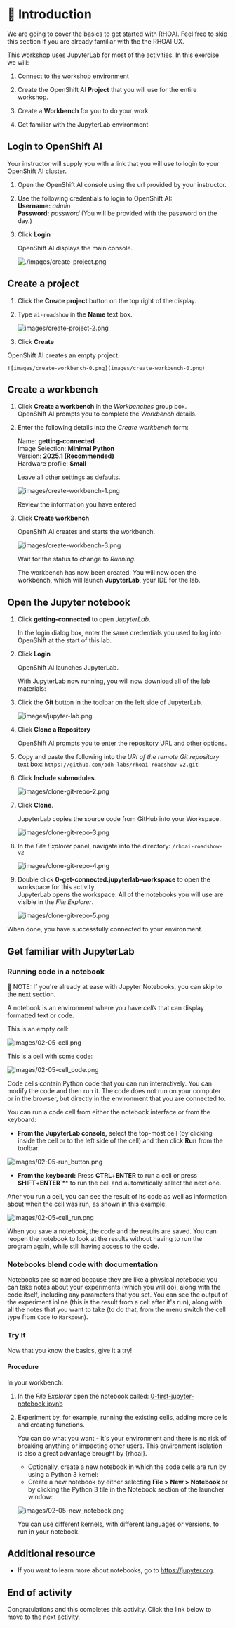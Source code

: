 # 💁 Introduction

We are going to cover the basics to get started with RHOAI. Feel free to skip this section if you are already familiar with the the RHOAI UX.

This workshop uses JupyterLab for most of the activities. In this exercise we will:

1. Connect to the workshop environment

2. Create the OpenShift AI **Project** that you will use for the entire workshop.

3. Create a **Workbench** for you to do your work

4. Get familiar with the JupyterLab environment

## Login to OpenShift AI

Your instructor will supply you with a link that you will use to login to your OpenShift AI cluster.

1. Open the OpenShift AI console using the url provided by your instructor.  

2. Use the following credentials to login to OpenShift AI:  
      **Username:** *admin*  
      **Password:** *password* (You will be provided with the password on the day.)

3. Click **Login**  

   OpenShift AI displays the main console.

    ![./images/create-project.png](images/create-project.png)

## Create a project

1. Click the **Create project** button on the top right of the display.

2. Type `ai-roadshow` in the **Name** text box.

    ![images/create-project-2.png](images/create-project-2.png)  

3. Click **Create**

OpenShift AI creates an empty project.

    ![images/create-workbench-0.png](images/create-workbench-0.png)  

## Create a workbench

1. Click **Create a workbench** in the *Workbenches* group box.  
   OpenShift AI prompts you to complete the *Workbench* details.  

2. Enter the following details into the *Create workbench* form:  

    Name: **getting-connected**  
    Image Selection: **Minimal Python**  
    Version: **2025.1 (Recommended)**  
    Hardware profile: **Small**  

    Leave all other settings as defaults.

    ![images/create-workbench-1.png](images/create-workbench-1.png)

    Review the information you have entered

3. Click **Create workbench**

    OpenShift AI creates and starts the workbench.

    ![images/create-workbench-3.png](images/create-workbench-2.png)

    Wait for the status to change to *Running*.  

    The workbench has now been created. You will now open the workbench, which will launch **JupyterLab**, your IDE for the lab.  

## Open the Jupyter notebook

1. Click **getting-connected** to open *JupyterLab*.

   In the login dialog box, enter the same credentials you used to log into OpenShift at the start of this lab.

2. Click **Login**

   OpenShift AI launches JupyterLab.

    With JupyterLab now running, you will now download all of the lab materials:  

3. Click the **Git** button in the toolbar on the left side of JupyterLab.  

    ![images/jupyter-lab.png](images/jupyter-lab.png)  

4. Click **Clone a Repository**

   OpenShift AI prompts you to enter the repository URL and other options.  

5. Copy and paste the following into the *URI of the remote Git repository* text box: `https://github.com/odh-labs/rhoai-roadshow-v2.git`  

6. Click **Include submodules**.

    ![images/clone-git-repo-2.png](images/clone-git-repo-2.png)

7. Click **Clone**.

    JupyterLab copies the source code from GitHub into your Workspace.

    ![images/clone-git-repo-3.png](images/clone-git-repo-3.png)

8. In the *File Explorer* panel, navigate into the directory: `/rhoai-roadshow-v2`

    ![images/clone-git-repo-4.png](images/clone-git-repo-4.png)

9. Double click **0-get-connected.jupyterlab-workspace** to open the workspace for this activity.  
   JupyterLab opens the workspace. All of the notebooks you will use are visible in the *File Explorer*.  

    ![images/clone-git-repo-5.png](images/clone-git-repo-5.png)

When done, you have successfully connected to your environment.

## Get familiar with JupyterLab

### Running code in a notebook

📝 NOTE: If you're already at ease with Jupyter Notebooks, you can skip to the next section.

A notebook is an environment where you have _cells_ that can display formatted text or code.

This is an empty cell:

![images/02-05-cell.png](images/02-05-cell.png)

This is a cell with some code:

![images/02-05-cell_code.png](images/02-05-cell_code.png)

Code cells contain Python code that you can run interactively. You can modify the code and then run it. The code does not run on your computer or in the browser, but directly in the environment that you are connected to.

You can run a code cell from either the notebook interface or from the keyboard:

* **From the JupyterLab console,** select the top-most cell (by clicking inside the cell or to the left side of the cell) and then click **Run** from the toolbar.

![images/02-05-run_button.png](images/02-05-run_button.png)

* **From the keyboard:** Press **CTRL**+**ENTER** to run a cell or press **SHIFT**+**ENTER**`** to run the cell and automatically select the next one.

After you run a cell, you can see the result of its code as well as information about when the cell was run, as shown in this example:

![images/02-05-cell_run.png](images/02-05-cell_run.png)

When you save a notebook, the code and the results are saved. You can reopen the notebook to look at the results without having to run the program again, while still having access to the code.

### Notebooks blend code with documentation

Notebooks are so named because they are like a physical _notebook_: you can take notes about your experiments (which you will do), along with the code itself, including any parameters that you set. You can see the output of the experiment inline (this is the result from a cell after it's run), along with all the notes that you want to take (to do that, from the menu switch the cell type from `Code` to `Markdown`).

### Try It

Now that you know the basics, give it a try!

#### Procedure

In your workbench:

1. In the _File Explorer_ open the notebook called: <a href="https://github.com/odh-labs/rhoai-roadshow-v2/blob/main/docs/0-getting-connected/notebook/0-first-jupyter-notebook.ipynb" target="_blank">0-first-jupyter-notebook.ipynb</a>

2. Experiment by, for example, running the existing cells, adding more cells and creating functions.  

    You can do what you want - it's your environment and there is no risk of breaking anything or impacting other users. This environment isolation is also a great advantage brought by {rhoai}.

    * Optionally, create a new notebook in which the code cells are run by using a Python 3 kernel:
    * Create a new notebook by either selecting **File > New > Notebook** or by clicking the Python 3 tile in the Notebook section of the launcher window:  

    ![images/02-05-new_notebook.png](images/02-05-new_notebook.png)

    You can use different kernels, with different languages or versions, to run in your notebook.

## Additional resource

* If you want to learn more about notebooks, go to https://jupyter.org.

## End of activity

Congratulations and this completes this activity. Click the link below to move to the next activity.
